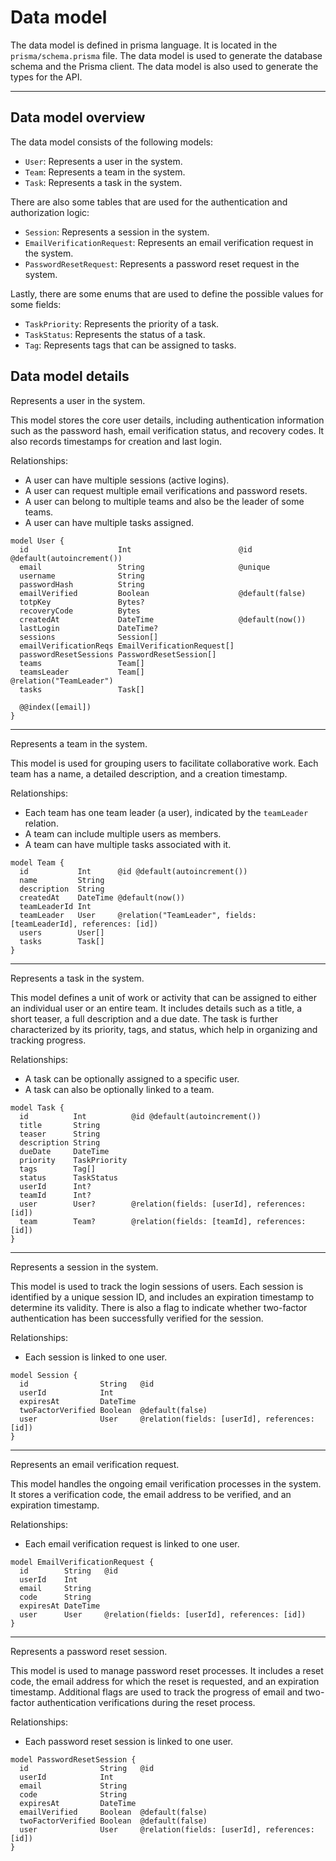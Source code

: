 # Data model

The data model is defined in prisma language. It is located in the `prisma/schema.prisma` file.
The data model is used to generate the database schema and the Prisma client.
The data model is also used to generate the types for the API.

---

## Data model overview

The data model consists of the following models:

- `User`: Represents a user in the system.
- `Team`: Represents a team in the system.
- `Task`: Represents a task in the system.

There are also some tables that are used for the authentication and authorization logic:

- `Session`: Represents a session in the system.
- `EmailVerificationRequest`: Represents an email verification request in the system.
- `PasswordResetRequest`: Represents a password reset request in the system.

Lastly, there are some enums that are used to define the possible values for some fields:

- `TaskPriority`: Represents the priority of a task.
- `TaskStatus`: Represents the status of a task.
- `Tag`: Represents tags that can be assigned to tasks.

## Data model details

Represents a user in the system.

This model stores the core user details, including authentication information such as the password hash, email
verification status, and recovery codes.
It also records timestamps for creation and last login.

Relationships:

- A user can have multiple sessions (active logins).
- A user can request multiple email verifications and password resets.
- A user can belong to multiple teams and also be the leader of some teams.
- A user can have multiple tasks assigned.

```prisma
model User {
  id                    Int                        @id @default(autoincrement())
  email                 String                     @unique
  username              String
  passwordHash          String
  emailVerified         Boolean                    @default(false)
  totpKey               Bytes?
  recoveryCode          Bytes
  createdAt             DateTime                   @default(now())
  lastLogin             DateTime?
  sessions              Session[]
  emailVerificationReqs EmailVerificationRequest[]
  passwordResetSessions PasswordResetSession[]
  teams                 Team[]
  teamsLeader           Team[]                     @relation("TeamLeader")
  tasks                 Task[]

  @@index([email])
}
```

---

Represents a team in the system.

This model is used for grouping users to facilitate collaborative work.
Each team has a name, a detailed description, and a creation timestamp.

Relationships:

- Each team has one team leader (a user), indicated by the `teamLeader` relation.
- A team can include multiple users as members.
- A team can have multiple tasks associated with it.

```prisma
model Team {
  id           Int      @id @default(autoincrement())
  name         String
  description  String
  createdAt    DateTime @default(now())
  teamLeaderId Int
  teamLeader   User     @relation("TeamLeader", fields: [teamLeaderId], references: [id])
  users        User[]
  tasks        Task[]
}
```

---

Represents a task in the system.

This model defines a unit of work or activity that can be assigned to either an individual user or an entire team.
It includes details such as a title, a short teaser, a full description and a due date.
The task is further characterized by its priority, tags, and status, which help in organizing and tracking progress.

Relationships:

- A task can be optionally assigned to a specific user.
- A task can also be optionally linked to a team.

```prisma
model Task {
  id          Int          @id @default(autoincrement())
  title       String
  teaser      String
  description String
  dueDate     DateTime
  priority    TaskPriority
  tags        Tag[]
  status      TaskStatus
  userId      Int?
  teamId      Int?
  user        User?        @relation(fields: [userId], references: [id])
  team        Team?        @relation(fields: [teamId], references: [id])
}
```

---

Represents a session in the system.

This model is used to track the login sessions of users.
Each session is identified by a unique session ID, and includes an expiration timestamp to determine its validity.
There is also a flag to indicate whether two-factor authentication has been successfully verified for the session.

Relationships:

- Each session is linked to one user.

```prisma
model Session {
  id                String   @id
  userId            Int
  expiresAt         DateTime
  twoFactorVerified Boolean  @default(false)
  user              User     @relation(fields: [userId], references: [id])
}
```

---

Represents an email verification request.

This model handles the ongoing email verification processes in the system.
It stores a verification code, the email address to be verified, and an expiration timestamp.

Relationships:

- Each email verification request is linked to one user.

```prisma
model EmailVerificationRequest {
  id        String   @id
  userId    Int
  email     String
  code      String
  expiresAt DateTime
  user      User     @relation(fields: [userId], references: [id])
}
```

---

Represents a password reset session.

This model is used to manage password reset processes.
It includes a reset code, the email address for which the reset is requested, and an expiration timestamp.
Additional flags are used to track the progress of email and two-factor authentication verifications during the reset
process.

Relationships:

- Each password reset session is linked to one user.

```prisma
model PasswordResetSession {
  id                String   @id
  userId            Int
  email             String
  code              String
  expiresAt         DateTime
  emailVerified     Boolean  @default(false)
  twoFactorVerified Boolean  @default(false)
  user              User     @relation(fields: [userId], references: [id])
}
```
